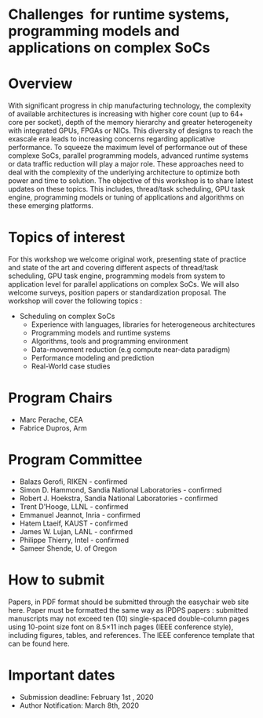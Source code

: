 # Challenges  for runtime systems, programming models and applications on complex SoCs

# Overview
With significant progress in chip manufacturing technology, the complexity of available architectures is increasing with higher core count (up to 64+ core per socket), depth of the memory hierarchy and greater heterogeneity with integrated GPUs, FPGAs or NICs. This diversity  of designs to reach the exascale era leads to increasing concerns regarding applicative performance. To squeeze the maximum level of performance out of these complexe SoCs,  parallel programming models, advanced runtime systems or data traffic reduction will play a major role. These approaches need to deal with the complexity of the underlying architecture to optimize both power and time to solution.
The objective of this workshop is to share latest updates on these topics. This includes, thread/task scheduling, GPU task engine, programming models or tuning of applications and algorithms on these emerging platforms. 


 
 

# Topics of interest
For this workshop we welcome original work, presenting state of practice and state of the art and covering different aspects of thread/task scheduling, GPU task engine, programming models from system to application level for parallel applications on complex SoCs. We will also welcome surveys, position papers or standardization proposal. The workshop will cover the following topics :

* Scheduling on complex SoCs
	* Experience with  languages, libraries for heterogeneous architectures
	* Programming models and runtime systems
	* Algorithms, tools and programming environment 
	* Data-movement reduction (e.g compute near-data paradigm)
	* Performance modeling and prediction
	* Real-World case studies



# Program Chairs
* Marc Perache, CEA 
* Fabrice Dupros, Arm	

# Program Committee 
*	Balazs Gerofi, RIKEN  - confirmed
* Simon D. Hammond, Sandia National Laboratories  - confirmed
* Robert J. Hoekstra, Sandia National Laboratories - confirmed
* Trent D'Hooge, LLNL - confirmed
* Emmanuel Jeannot,	Inria - confirmed
* Hatem Ltaeif, KAUST - confirmed
* James W. Lujan, LANL - confirmed
* Philippe Thierry, Intel - confirmed
* Sameer Shende, U. of Oregon 

# How to submit
Papers, in PDF format should be submitted through the easychair web site here. Paper must be formatted the same way as IPDPS papers : submitted manuscripts may not exceed ten (10) single-spaced double-column pages using 10-point size font on 8.5×11 inch pages (IEEE conference style), including figures, tables, and references. The IEEE conference template that can be found here.

# Important dates
* Submission deadline: February 1st , 2020
* Author Notification: March 8th, 2020

